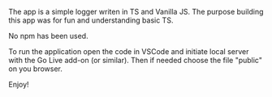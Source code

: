 The app is a simple logger writen in TS and Vanilla JS. The purpose building this app was for fun and understanding basic TS. 

No npm has been used.

To run the application open the code in VSCode and initiate local server with the Go Live add-on (or similar). Then if needed choose the file "public" on you browser.

Enjoy!
